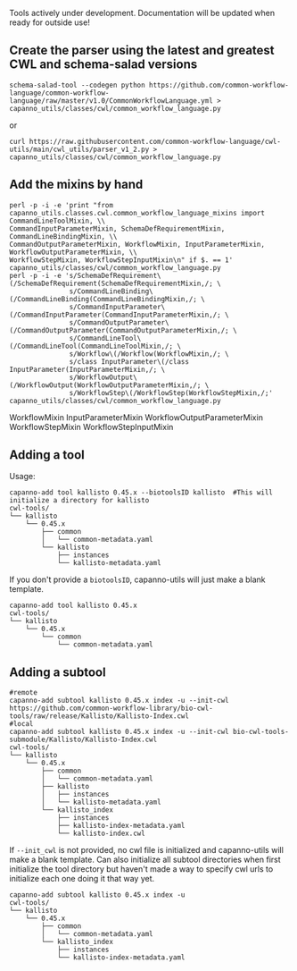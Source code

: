 Tools actively under development. Documentation will be updated when ready for outside use!

## Create the parser using the latest and greatest CWL and schema-salad versions
```
schema-salad-tool --codegen python https://github.com/common-workflow-language/common-workflow-language/raw/master/v1.0/CommonWorkflowLanguage.yml > capanno_utils/classes/cwl/common_workflow_language.py
```
or
```
curl https://raw.githubusercontent.com/common-workflow-language/cwl-utils/main/cwl_utils/parser_v1_2.py > capanno_utils/classes/cwl/common_workflow_language.py
```
## Add the mixins by hand
```
perl -p -i -e 'print "from capanno_utils.classes.cwl.common_workflow_language_mixins import CommandLineToolMixin, \\
CommandInputParameterMixin, SchemaDefRequirementMixin, CommandLineBindingMixin, \\
CommandOutputParameterMixin, WorkflowMixin, InputParameterMixin, WorkflowOutputParameterMixin, \\
WorkflowStepMixin, WorkflowStepInputMixin\n" if $. == 1' capanno_utils/classes/cwl/common_workflow_language.py
perl -p -i -e 's/SchemaDefRequirement\(/SchemaDefRequirement(SchemaDefRequirementMixin,/; \
               s/CommandLineBinding\(/CommandLineBinding(CommandLineBindingMixin,/; \
               s/CommandInputParameter\(/CommandInputParameter(CommandInputParameterMixin,/; \
               s/CommandOutputParameter\(/CommandOutputParameter(CommandOutputParameterMixin,/; \
               s/CommandLineTool\(/CommandLineTool(CommandLineToolMixin,/; \
               s/Workflow\(/Workflow(WorkflowMixin,/; \
               s/class InputParameter\(/class InputParameter(InputParameterMixin,/; \
               s/WorkflowOutput\(/WorkflowOutput(WorkflowOutputParameterMixin,/; \
               s/WorkflowStep\(/WorkflowStep(WorkflowStepMixin,/;' capanno_utils/classes/cwl/common_workflow_language.py
```





WorkflowMixin
InputParameterMixin
WorkflowOutputParameterMixin
WorkflowStepMixin
WorkflowStepInputMixin

## Adding a tool
Usage:
```
capanno-add tool kallisto 0.45.x --biotoolsID kallisto  #This will initialize a directory for kallisto
cwl-tools/
└── kallisto
    └── 0.45.x
        ├── common
        │   └── common-metadata.yaml
        └── kallisto
            ├── instances
            └── kallisto-metadata.yaml
```
If you don't provide a `biotoolsID`, capanno-utils will just make a blank template.
```
capanno-add tool kallisto 0.45.x
cwl-tools/
└── kallisto
    └── 0.45.x
        └── common
            └── common-metadata.yaml
```
 


## Adding a subtool
```
#remote
capanno-add subtool kallisto 0.45.x index -u --init-cwl https://github.com/common-workflow-library/bio-cwl-tools/raw/release/Kallisto/Kallisto-Index.cwl
#local
capanno-add subtool kallisto 0.45.x index -u --init-cwl bio-cwl-tools-submodule/Kallisto/Kallisto-Index.cwl 
cwl-tools/
└── kallisto
    └── 0.45.x
        ├── common
        │   └── common-metadata.yaml
        ├── kallisto
        │   ├── instances
        │   └── kallisto-metadata.yaml
        └── kallisto_index
            ├── instances
            ├── kallisto-index-metadata.yaml
            └── kallisto-index.cwl
```

If ``--init_cwl`` is not provided, no cwl file is initialized and capanno-utils will make a blank template.
Can also initialize all subtool directories when first initialize the tool directory but haven't made a way to specify cwl urls to initialize each one doing it that way yet.
```
capanno-add subtool kallisto 0.45.x index -u
cwl-tools/
└── kallisto
    └── 0.45.x
        ├── common
        │   └── common-metadata.yaml
        └── kallisto_index
            ├── instances
            └── kallisto-index-metadata.yaml
```

